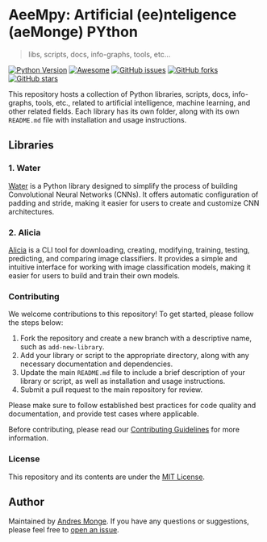# AeeMpy: Artificial (ee)nteligence (aeMonge) PYthon

> libs, scripts, docs, info-graphs, tools, etc...

[![Python Version](https://img.shields.io/badge/python-3.6+-blue.svg)](https://www.python.org/downloads/)
[![Awesome](https://awesome.re/badge.svg)](https://awesome.re)
[![GitHub issues](https://img.shields.io/github/issues/aemonge/aeemply.svg)](https://github.com/aemonge/aeemply/issues)
[![GitHub forks](https://img.shields.io/github/forks/aemonge/aeemply.svg?style=social&label=Fork)](https://github.com/aemonge/aeemply/fork)
[![GitHub stars](https://img.shields.io/github/stars/aemonge/aeemply.svg?style=social&label=Stars)](https://github.com/aemonge/aeemply)

This repository hosts a collection of Python libraries, scripts, docs,
info-graphs, tools, etc., related to artificial intelligence, machine learning,
and other related fields. Each library has its own folder, along with its own
`README.md` file with installation and usage instructions.

## Libraries

### 1. Water

[Water](./convolutional/water) is a Python library designed to simplify the
process of building Convolutional Neural Networks (CNNs). It offers automatic
configuration of padding and stride, making it easier for users to create and
customize CNN architectures.

### 2. Alicia

[Alicia](https://github.com/aemonge/alicia/) is a CLI tool for downloading,
creating, modifying, training, testing, predicting, and comparing image
classifiers. It provides a simple and intuitive interface for working with
image classification models, making it easier for users to build and train
their own models.

### Contributing

We welcome contributions to this repository! To get started, please follow the
steps below:

1. Fork the repository and create a new branch with a descriptive name, such as
   `add-new-library`.
2. Add your library or script to the appropriate directory, along with any
   necessary documentation and dependencies.
3. Update the main `README.md` file to include a brief description of your
   library or script, as well as installation and usage instructions.
4. Submit a pull request to the main repository for review.

Please make sure to follow established best practices for code quality and
documentation, and provide test cases where applicable.

Before contributing, please read our [Contributing Guidelines](
./CONTRIBUTING.md) for more information.

### License

This repository and its contents are under the [MIT License](
./LICENSE).

## Author

Maintained by [Andres Monge]( https://github.com/aemonge).
If you have any questions or suggestions, please feel free
to [open an issue](https://github.com/aemonge/aeemply/issues).

